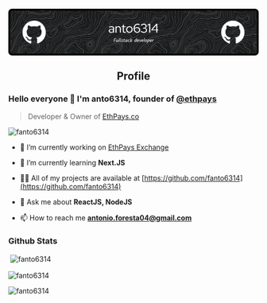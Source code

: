 <p align="center">
 <img src="./github-header-image.png" align="center" alt="Github Readme Stats"/>
 <h2 align="center">Profile</h2>
</p>

### Hello everyone 👋 I'm anto6314, founder of <a href="https://github.com/ethpays">@ethpays</a>

> Developer & Owner of [EthPays.co](https://ethpays.co/anto6314)


<img src="https://komarev.com/ghpvc/?username=fanto6314" alt="fanto6314" />

- 🔭 I’m currently working on [EthPays Exchange](https://github.com/orgs/ethpays/)

- 🌱 I’m currently learning **Next.JS**

- 👨‍💻 All of my projects are available at [https://github.com/fanto6314](https://github.com/fanto6314)

- 💬 Ask me about **ReactJS, NodeJS**

- 📫 How to reach me **antonio.foresta04@gmail.com**

### Github Stats

<p>&nbsp;<img align="center" src="https://github-readme-stats.vercel.app/api?username=fanto6314&show_icons=true&theme=dark&locale=en" alt="fanto6314" /></p>

<p><img align="center" src="https://github-readme-streak-stats.herokuapp.com/?user=fanto6314&theme=dark" alt="fanto6314" /></p>

<p><img align="left" src="https://github-readme-stats.vercel.app/api/top-langs?username=fanto6314&show_icons=true&theme=dark&locale=en&layout=compact" alt="fanto6314" /></p>
